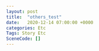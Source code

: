 ```yaml
---
layout: post
title:  "others_test"
date:   2020-12-14 07:00:00 +0000
categories: Etc
Tags: Story Etc
SceneCode: []
---
```


